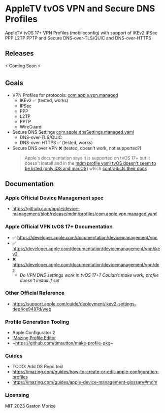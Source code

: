 # AppleTV tvOS VPN and Secure DNS Profiles

AppleTV tvOS 17+ VPN Profiles (mobileconfig) with support of IKEv2 IPSec PPP L2TP PPTP and Secure DNS-over-TLS/QUIC and DNS-over-HTTPS

## Releases

⚡️ Coming Soon ⚡️

## Goals

- VPN Profiles for protocols: [com.apple.vpn.managed](https://github.com/apple/device-management/blob/72c2a0a69f7dfad97f1a7d5733154e81de4e7448/mdm/profiles/com.apple.vpn.managed.yaml)
  - IKEv2 ✅ (tested, works)
  - IPSec
  - PPP
  - L2TP
  - PPTP
  - WireGuard
- Secure DNS Settings [com.apple.dnsSettings.managed.yaml](https://github.com/apple/device-management/blob/72c2a0a69f7dfad97f1a7d5733154e81de4e7448/mdm/profiles/com.apple.dnsSettings.managed.yaml)
  - DNS-over-TLS/QUIC 
  - DNS-over-HTTPS ✅ (tested, works)
- Secure DNS over VPN ❌ (tested, doesn't work, not supported?)
  > Apple's documentation says it is supported on tvOS 17+ but it doesn't install and in the [mdm profile yaml tvOS doesn't seem to be listed (only iOS and macOS)](https://github.com/apple/device-management/blob/72c2a0a69f7dfad97f1a7d5733154e81de4e7448/mdm/profiles/com.apple.vpn.managed.yaml#L1178-L1194) which [contradicts their docs](https://developer.apple.com/documentation/devicemanagement/vpn/dns)

## Documentation

### Apple Official Device Management spec

- https://github.com/apple/device-management/blob/release/mdm/profiles/com.apple.vpn.managed.yaml

### Apple Official VPN tvOS 17+ Documentation

- ✅ https://developer.apple.com/documentation/devicemanagement/vpn
- ✅ https://developer.apple.com/documentation/devicemanagement/vpn/ikev2
- ❌ https://developer.apple.com/documentation/devicemanagement/vpn/dns
  - *Do VPN DNS settings work in tvOS 17+? Couldn't make work, profile doesn't install if set*

### Other Official Reference 

- https://support.apple.com/guide/deployment/ikev2-settings-dep4ce9487d/web

### Profile Generation Tooling

- Apple Configurator 2
- [iMazing Profile Editor](https://imazing.com/profile-editor)
- ~https://github.com/timsutton/make-profile-pkg~

### Guides
- TODO: Add OS Repo tool 
- https://imazing.com/guides/how-to-create-or-edit-apple-configuration-profiles
- https://imazing.com/guides/apple-device-management-glossary#mdm


### Licensing

MIT 2023 Gaston Morixe

